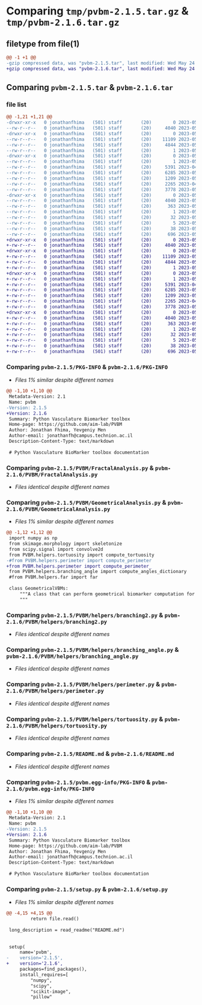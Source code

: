 # Comparing `tmp/pvbm-2.1.5.tar.gz` & `tmp/pvbm-2.1.6.tar.gz`

## filetype from file(1)

```diff
@@ -1 +1 @@
-gzip compressed data, was "pvbm-2.1.5.tar", last modified: Wed May 24 15:29:45 2023, max compression
+gzip compressed data, was "pvbm-2.1.6.tar", last modified: Wed May 24 15:32:41 2023, max compression
```

## Comparing `pvbm-2.1.5.tar` & `pvbm-2.1.6.tar`

### file list

```diff
@@ -1,21 +1,21 @@
-drwxr-xr-x   0 jonathanfhima   (501) staff       (20)        0 2023-05-24 15:29:45.882711 pvbm-2.1.5/
--rw-r--r--   0 jonathanfhima   (501) staff       (20)     4040 2023-05-24 15:29:45.882588 pvbm-2.1.5/PKG-INFO
-drwxr-xr-x   0 jonathanfhima   (501) staff       (20)        0 2023-05-24 15:29:45.880480 pvbm-2.1.5/PVBM/
--rw-r--r--   0 jonathanfhima   (501) staff       (20)    11109 2023-05-17 16:00:48.000000 pvbm-2.1.5/PVBM/FractalAnalysis.py
--rw-r--r--   0 jonathanfhima   (501) staff       (20)     4844 2023-05-24 15:28:39.000000 pvbm-2.1.5/PVBM/GeometricalAnalysis.py
--rw-r--r--   0 jonathanfhima   (501) staff       (20)        1 2023-05-04 16:40:03.000000 pvbm-2.1.5/PVBM/__init__.py
-drwxr-xr-x   0 jonathanfhima   (501) staff       (20)        0 2023-05-24 15:29:45.881587 pvbm-2.1.5/PVBM/helpers/
--rw-r--r--   0 jonathanfhima   (501) staff       (20)        1 2023-05-04 16:40:03.000000 pvbm-2.1.5/PVBM/helpers/__init__.py
--rw-r--r--   0 jonathanfhima   (501) staff       (20)     5391 2023-04-15 11:00:40.000000 pvbm-2.1.5/PVBM/helpers/branching2.py
--rw-r--r--   0 jonathanfhima   (501) staff       (20)     6285 2023-05-17 15:55:49.000000 pvbm-2.1.5/PVBM/helpers/branching_angle.py
--rw-r--r--   0 jonathanfhima   (501) staff       (20)     1209 2023-05-24 15:27:09.000000 pvbm-2.1.5/PVBM/helpers/perimeter.py
--rw-r--r--   0 jonathanfhima   (501) staff       (20)     2265 2023-04-13 10:18:09.000000 pvbm-2.1.5/PVBM/helpers/tortuosity.py
--rw-r--r--   0 jonathanfhima   (501) staff       (20)     3778 2023-05-17 15:59:09.000000 pvbm-2.1.5/README.md
-drwxr-xr-x   0 jonathanfhima   (501) staff       (20)        0 2023-05-24 15:29:45.882417 pvbm-2.1.5/pvbm.egg-info/
--rw-r--r--   0 jonathanfhima   (501) staff       (20)     4040 2023-05-24 15:29:45.000000 pvbm-2.1.5/pvbm.egg-info/PKG-INFO
--rw-r--r--   0 jonathanfhima   (501) staff       (20)      363 2023-05-24 15:29:45.000000 pvbm-2.1.5/pvbm.egg-info/SOURCES.txt
--rw-r--r--   0 jonathanfhima   (501) staff       (20)        1 2023-05-24 15:29:45.000000 pvbm-2.1.5/pvbm.egg-info/dependency_links.txt
--rw-r--r--   0 jonathanfhima   (501) staff       (20)       32 2023-05-24 15:29:45.000000 pvbm-2.1.5/pvbm.egg-info/requires.txt
--rw-r--r--   0 jonathanfhima   (501) staff       (20)        5 2023-05-24 15:29:45.000000 pvbm-2.1.5/pvbm.egg-info/top_level.txt
--rw-r--r--   0 jonathanfhima   (501) staff       (20)       38 2023-05-24 15:29:45.882749 pvbm-2.1.5/setup.cfg
--rw-r--r--   0 jonathanfhima   (501) staff       (20)      696 2023-05-24 15:29:38.000000 pvbm-2.1.5/setup.py
+drwxr-xr-x   0 jonathanfhima   (501) staff       (20)        0 2023-05-24 15:32:41.024038 pvbm-2.1.6/
+-rw-r--r--   0 jonathanfhima   (501) staff       (20)     4040 2023-05-24 15:32:41.023920 pvbm-2.1.6/PKG-INFO
+drwxr-xr-x   0 jonathanfhima   (501) staff       (20)        0 2023-05-24 15:32:41.021901 pvbm-2.1.6/PVBM/
+-rw-r--r--   0 jonathanfhima   (501) staff       (20)    11109 2023-05-17 16:00:48.000000 pvbm-2.1.6/PVBM/FractalAnalysis.py
+-rw-r--r--   0 jonathanfhima   (501) staff       (20)     4844 2023-05-24 15:31:59.000000 pvbm-2.1.6/PVBM/GeometricalAnalysis.py
+-rw-r--r--   0 jonathanfhima   (501) staff       (20)        1 2023-05-04 16:40:03.000000 pvbm-2.1.6/PVBM/__init__.py
+drwxr-xr-x   0 jonathanfhima   (501) staff       (20)        0 2023-05-24 15:32:41.023015 pvbm-2.1.6/PVBM/helpers/
+-rw-r--r--   0 jonathanfhima   (501) staff       (20)        1 2023-05-04 16:40:03.000000 pvbm-2.1.6/PVBM/helpers/__init__.py
+-rw-r--r--   0 jonathanfhima   (501) staff       (20)     5391 2023-04-15 11:00:40.000000 pvbm-2.1.6/PVBM/helpers/branching2.py
+-rw-r--r--   0 jonathanfhima   (501) staff       (20)     6285 2023-05-17 15:55:49.000000 pvbm-2.1.6/PVBM/helpers/branching_angle.py
+-rw-r--r--   0 jonathanfhima   (501) staff       (20)     1209 2023-05-24 15:27:09.000000 pvbm-2.1.6/PVBM/helpers/perimeter.py
+-rw-r--r--   0 jonathanfhima   (501) staff       (20)     2265 2023-04-13 10:18:09.000000 pvbm-2.1.6/PVBM/helpers/tortuosity.py
+-rw-r--r--   0 jonathanfhima   (501) staff       (20)     3778 2023-05-17 15:59:09.000000 pvbm-2.1.6/README.md
+drwxr-xr-x   0 jonathanfhima   (501) staff       (20)        0 2023-05-24 15:32:41.023754 pvbm-2.1.6/pvbm.egg-info/
+-rw-r--r--   0 jonathanfhima   (501) staff       (20)     4040 2023-05-24 15:32:40.000000 pvbm-2.1.6/pvbm.egg-info/PKG-INFO
+-rw-r--r--   0 jonathanfhima   (501) staff       (20)      363 2023-05-24 15:32:41.000000 pvbm-2.1.6/pvbm.egg-info/SOURCES.txt
+-rw-r--r--   0 jonathanfhima   (501) staff       (20)        1 2023-05-24 15:32:40.000000 pvbm-2.1.6/pvbm.egg-info/dependency_links.txt
+-rw-r--r--   0 jonathanfhima   (501) staff       (20)       32 2023-05-24 15:32:40.000000 pvbm-2.1.6/pvbm.egg-info/requires.txt
+-rw-r--r--   0 jonathanfhima   (501) staff       (20)        5 2023-05-24 15:32:40.000000 pvbm-2.1.6/pvbm.egg-info/top_level.txt
+-rw-r--r--   0 jonathanfhima   (501) staff       (20)       38 2023-05-24 15:32:41.024072 pvbm-2.1.6/setup.cfg
+-rw-r--r--   0 jonathanfhima   (501) staff       (20)      696 2023-05-24 15:32:27.000000 pvbm-2.1.6/setup.py
```

### Comparing `pvbm-2.1.5/PKG-INFO` & `pvbm-2.1.6/PKG-INFO`

 * *Files 1% similar despite different names*

```diff
@@ -1,10 +1,10 @@
 Metadata-Version: 2.1
 Name: pvbm
-Version: 2.1.5
+Version: 2.1.6
 Summary: Python Vasculature Biomarker toolbox
 Home-page: https://github.com/aim-lab/PVBM
 Author: Jonathan Fhima, Yevgeniy Men
 Author-email: jonathanfh@campus.technion.ac.il
 Description-Content-Type: text/markdown
 
 # Python Vasculature BioMarker toolbox documentation
```

### Comparing `pvbm-2.1.5/PVBM/FractalAnalysis.py` & `pvbm-2.1.6/PVBM/FractalAnalysis.py`

 * *Files identical despite different names*

### Comparing `pvbm-2.1.5/PVBM/GeometricalAnalysis.py` & `pvbm-2.1.6/PVBM/GeometricalAnalysis.py`

 * *Files 1% similar despite different names*

```diff
@@ -1,12 +1,12 @@
 import numpy as np
 from skimage.morphology import skeletonize
 from scipy.signal import convolve2d
 from PVBM.helpers.tortuosity import compute_tortuosity
-#from PVBM.helpers.perimeter import compute_perimeter
+from PVBM.helpers.perimeter import compute_perimeter_
 from PVBM.helpers.branching_angle import compute_angles_dictionary
 #from PVBM.helpers.far import far
 
 class GeometricalVBMs:
     """A class that can perform geometrical biomarker computation for a fundus image.
     """
```

### Comparing `pvbm-2.1.5/PVBM/helpers/branching2.py` & `pvbm-2.1.6/PVBM/helpers/branching2.py`

 * *Files identical despite different names*

### Comparing `pvbm-2.1.5/PVBM/helpers/branching_angle.py` & `pvbm-2.1.6/PVBM/helpers/branching_angle.py`

 * *Files identical despite different names*

### Comparing `pvbm-2.1.5/PVBM/helpers/perimeter.py` & `pvbm-2.1.6/PVBM/helpers/perimeter.py`

 * *Files identical despite different names*

### Comparing `pvbm-2.1.5/PVBM/helpers/tortuosity.py` & `pvbm-2.1.6/PVBM/helpers/tortuosity.py`

 * *Files identical despite different names*

### Comparing `pvbm-2.1.5/README.md` & `pvbm-2.1.6/README.md`

 * *Files identical despite different names*

### Comparing `pvbm-2.1.5/pvbm.egg-info/PKG-INFO` & `pvbm-2.1.6/pvbm.egg-info/PKG-INFO`

 * *Files 1% similar despite different names*

```diff
@@ -1,10 +1,10 @@
 Metadata-Version: 2.1
 Name: pvbm
-Version: 2.1.5
+Version: 2.1.6
 Summary: Python Vasculature Biomarker toolbox
 Home-page: https://github.com/aim-lab/PVBM
 Author: Jonathan Fhima, Yevgeniy Men
 Author-email: jonathanfh@campus.technion.ac.il
 Description-Content-Type: text/markdown
 
 # Python Vasculature BioMarker toolbox documentation
```

### Comparing `pvbm-2.1.5/setup.py` & `pvbm-2.1.6/setup.py`

 * *Files 1% similar despite different names*

```diff
@@ -4,15 +4,15 @@
         return file.read()
 
 long_description = read_readme("README.md")
 
 
 setup(
     name='pvbm',
-    version='2.1.5',
+    version='2.1.6',
     packages=find_packages(),
     install_requires=[
         "numpy",
         "scipy",
         "scikit-image",
         "pillow"
```

